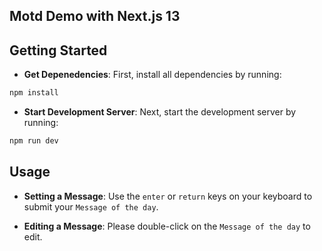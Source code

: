 ## Motd Demo with Next.js 13 

## Getting Started 

- **Get Depenedencies**: First, install all dependencies by running:

```bash
npm install
```

- **Start Development Server**: Next, start the development server by running:

```bash
npm run dev
```

## Usage

- **Setting a Message**: Use the `enter` or `return` keys on your keyboard to submit your `Message of the day`.

- **Editing a Message**: Please double-click on the `Message of the day` to edit.
